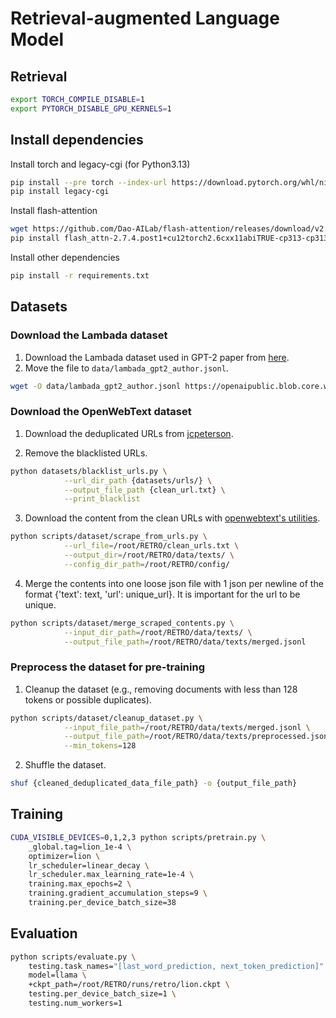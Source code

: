 # Retrieval-augmented Language Model

## Retrieval

```bash
export TORCH_COMPILE_DISABLE=1
export PYTORCH_DISABLE_GPU_KERNELS=1
```

## Install dependencies
Install torch and legacy-cgi (for Python3.13)
```bash
pip install --pre torch --index-url https://download.pytorch.org/whl/nightly/cu126
pip install legacy-cgi
```

Install flash-attention
```bash
wget https://github.com/Dao-AILab/flash-attention/releases/download/v2.7.4.post1/flash_attn-2.7.4.post1+cu12torch2.6cxx11abiTRUE-cp313-cp313-linux_x86_64.whl
pip install flash_attn-2.7.4.post1+cu12torch2.6cxx11abiTRUE-cp313-cp313-linux_x86_64.whl
```

Install other dependencies
```bash
pip install -r requirements.txt
```

## Datasets
### Download the Lambada dataset
1. Download the Lambada dataset used in GPT-2 paper from [here](https://openaipublic.blob.core.windows.net/gpt-2/data/lambada_test.jsonl).
2. Move the file to `data/lambada_gpt2_author.jsonl`.
```bash
wget -O data/lambada_gpt2_author.jsonl https://openaipublic.blob.core.windows.net/gpt-2/data/lambada_test.jsonl
```

### Download the OpenWebText dataset
1. Download the deduplicated URLs from [jcpeterson](https://mega.nz/#F!EZZD0YwJ!9_PlEQzdMVLaNdKv_ICNVQ!cc4RgQQZ).

2. Remove the blacklisted URLs.
```bash
python datasets/blacklist_urls.py \
            --url_dir_path {datasets/urls/} \
            --output_file_path {clean_url.txt} \
            --print_blacklist
```
3. Download the content from the clean URLs with [openwebtext's utilities](https://github.com/eukaryote31/openwebtext/blob/master/download.py).
```bash
python scripts/dataset/scrape_from_urls.py \
            --url_file=/root/RETRO/clean_urls.txt \
            --output_dir=/root/RETRO/data/texts/ \
            --config_dir_path=/root/RETRO/config/
```
4. Merge the contents into one loose json file with 1 json per newline of the format {'text': text, 'url': unique_url}. It is important for the url to be unique.
```bash
python scripts/dataset/merge_scraped_contents.py \
            --input_dir_path=/root/RETRO/data/texts/ \
            --output_file_path=/root/RETRO/data/texts/merged.jsonl
```

### Preprocess the dataset for pre-training
1. Cleanup the dataset (e.g., removing documents with less than 128 tokens or possible duplicates).
```bash
python scripts/dataset/cleanup_dataset.py \
            --input_file_path=/root/RETRO/data/texts/merged.jsonl \
            --output_file_path=/root/RETRO/data/texts/preprocessed.jsonl \
            --min_tokens=128
```
2. Shuffle the dataset.
```bash
shuf {cleaned_deduplicated_data_file_path} -o {output_file_path}
```

## Training
```bash
CUDA_VISIBLE_DEVICES=0,1,2,3 python scripts/pretrain.py \
    _global.tag=lion_1e-4 \
    optimizer=lion \
    lr_scheduler=linear_decay \
    lr_scheduler.max_learning_rate=1e-4 \
    training.max_epochs=2 \
    training.gradient_accumulation_steps=9 \
    training.per_device_batch_size=38
```

## Evaluation
```bash
python scripts/evaluate.py \
    testing.task_names="[last_word_prediction, next_token_prediction]" \
    model=llama \
    +ckpt_path=/root/RETRO/runs/retro/lion.ckpt \
    testing.per_device_batch_size=1 \
    testing.num_workers=1
```